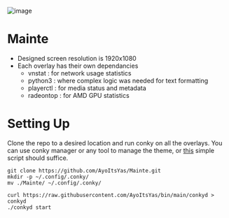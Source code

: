 ![image](https://github.com/AyoItsYas/Mainte/assets/50617221/0765d23c-6d3e-4fab-936d-982f28d6c732)

# Mainte

- Designed screen resolution is 1920x1080
- Each overlay has their own dependancies
  - vnstat    : for network usage statistics
  - python3   : where complex logic was needed for text formatting
  - playerctl : for media status and metadata
  - radeontop : for AMD GPU statistics

# Setting Up

Clone the repo to a desired location and run conky on all the overlays. You can use conky manager or any tool to manage the theme, or [this](https://github.com/AyoItsYas/bin/blob/main/conkyd) simple script should suffice.

```
git clone https://github.com/AyoItsYas/Mainte.git
mkdir -p ~/.config/.conky/
mv ./Mainte/ ~/.config/.conky/

curl https://raw.githubusercontent.com/AyoItsYas/bin/main/conkyd > conkyd
./conkyd start
```
